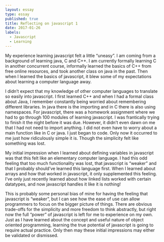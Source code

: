 ```yaml
---
layout: essay
type: essay
published: true
title: Reflecting on javascript 1
date: 2017-01-26
labels:
  - Javascript
  - Learning
---
```


My experience learning javascript felt a little “uneasy”. I am coming from a background of learning java, C and C++. I am currently formally learning C in another concurrent course, informally learned the basics of C++ from free online resources, and took another class on java in the past. Then when I learned the basics of javascript, it blew some of my expectations about learning a computer language away.

I didn’t expect that my knowledge of other computer languages to translate so easily into javascript. I first learned C++ and when I had a formal class about Java, I remember constantly being worried about remembering different libraries. In java there is the importing and in C there is also using namespaces. For javascript, there was a homework assignment where we had to go through 100 modules of learning javascript. I was frantically trying to finish it the night before it was due. However, it didn’t even dawn on me that I had not need to import anything. I did not even have to worry about a main function like in C or java. I just began to code. Only now it occurred to me just how ridiculously simple it is. Though the simplicity felt like something was lost.

My initial impression when I learned about defining variables in javascript was that this felt like an elementary computer language. I had this odd feeling that too much functionality was lost, that javascript is “weaker” and that I probably should’ve learned this language first. When I learned about arrays and how that worked in javascript, it only supplemented this feeling. I’ve only just recently learned about how linked lists worked with certain datatypes, and now javascript handles it like it is nothing! 

This is probably some personal bias of mine for having the feeling that javascript is “weaker”, but I can see how the ease of use can allow programmers to focus on the bigger picture of things. There are obvious trade-offs for the simplicity and more freedom to think abstractly, but right now the full “power” of javascript is left for me to experience on my own. Just as I have learned about the concept and useful nature of object oriented programming, learning the true potential of javascript is going to require actual practice. Only then may these initial impressions may either be validated or dismissed.
